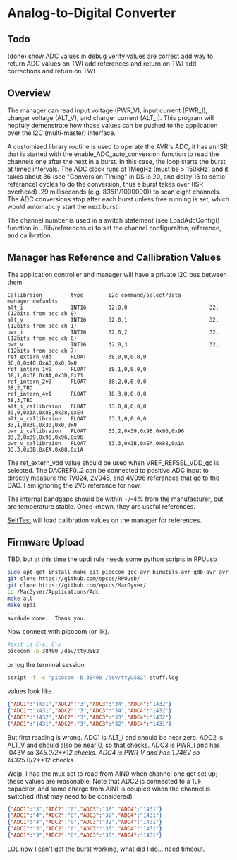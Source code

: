 # Analog-to-Digital Converter

## Todo

(done) show ADC values in debug
verify values are correct
add way to return ADC values on TWI
add references and return on TWI
add corrections and return on TWI

## Overview

The manager can read input voltage (PWR_V), input current (PWR_I), charger voltage (ALT_V), and charger current (ALT_I). This program will hopfuly demenstrate how those values can be pushed to the application over the I2C (multi-master) interface.

A customized library routine is used to operate the AVR's ADC, it has an ISR that is started with the enable_ADC_auto_conversion function to read the channels one after the next in a burst. In this case, the loop starts the burst at timed intervals. The ADC clock runs at 1MegHz (must be > 150kHz) and it takes about 36 (see "Conversion Timing" in DS is 20, and delay 16 to settle referance) cycles to do the conversion, thus a burst takes over (ISR overhead) .29 milliseconds (e.g. 8*36*(1/1000000)) to scan eight channels. The ADC conversions stop after each burst unless free running is set, which would automaticly start the next burst.

The channel number is used in a switch statement (see LoadAdcConfig() function in ../lib/references.c) to set the channel configuraiton, reference, and calibration.

## Manager has Reference and Callibration Values

The application controller and manager will have a private I2C bus between them.

```text
Callibraion         type        i2c command/select/data         manager defaults 
alt_i               INT16       32,0,0                          32,(12bits from adc ch 0)
alt_v               INT16       32,0,1                          32,(12bits from adc ch 1)
pwr_i               INT16       32,0,2                          32,(12bits from adc ch 6)
pwr_v               INT16       32,0,3                          32,(12bits from adc ch 7)
ref_extern_vdd      FLOAT       38,0,0,0,0,0                    38,0,0x40,0xA0,0x0,0x0
ref_intern_1v0      FLOAT       38,1,0,0,0,0                    38,1,0x3F,0x8A,0x3D,0x71
ref_intern_2v0      FLOAT       38,2,0,0,0,0                    38,2,TBD
ref_intern_4v1      FLOAT       38,3,0,0,0,0                    38,3,TBD
alt_i_callibraion   FLOAT       33,0,0,0,0,0                    33,0,0x3A,0x8E,0x38,0xE4
alt_v_callibraion   FLOAT       33,1,0,0,0,0                    33,1,0x3C,0x30,0x0,0x0
pwr_i_callibraion   FLOAT       33,2,0x39,0x96,0x96,0x96        33,2,0x39,0x96,0x96,0x96
pwr_v_callibraion   FLOAT       33,3,0x3B,0xEA,0x88,0x1A        33,3,0x3B,0xEA,0x88,0x1A
```

The ref_extern_vdd value should be used when VREF_REFSEL_VDD_gc is selected. The DACREF0..2 can be connected to positive ADC input to directly measure the 1V024, 2V048, and 4V096 referances that go to the DAC. I am ignoring the 2V5 referance for now.

The internal bandgaps should be within +/-4% from the manufacturer, but are temperature stable. Once known, they are useful references.

[SelfTest] will load calibration values on the manager for references.

[SelfTest]: https://github.com/epccs/MacGyver/tree/master/Applications/SelfTest

## Firmware Upload

TBD, but at this time the updi rule needs some python scripts in RPUusb

```bash
sudo apt-get install make git picocom gcc-avr binutils-avr gdb-avr avr-libc avrdude
git clone https://github.com/epccs/RPUusb/
git clone https://github.com/epccs/MacGyver/
cd /MacGyver/Applications/Adc
make all
make updi
...
avrdude done.  Thank you.
```

Now connect with picocom (or ilk).

```bash
#exit is C-a, C-x
picocom -b 38400 /dev/ttyUSB2
```

or log the terminal session

```bash
script -f -c "picocom -b 38400 /dev/ttyUSB2" stuff.log
```

values look like

```json
{"ADC1":"1431","ADC2":"3","ADC3":"34","ADC4":"1432"}
{"ADC1":"1431","ADC2":"3","ADC3":"34","ADC4":"1432"}
{"ADC1":"1432","ADC2":"3","ADC3":"33","ADC4":"1432"}
{"ADC1":"1431","ADC2":"3","ADC3":"32","ADC4":"1431"}
```

But first reading is wrong. ADC1 is ALT_I and should be near zero. ADC2 is ALT_V and should also be near 0, so that checks. ADC3 is PWR_I and has .043V so 34*5.0/2**12 checks. ADC4 is PWR_V and has 1.746V so 1432*5.0/2**12 checks.

Welp, I had the mux set to read from AIN0 when channel one got set up; these values are reasonable. Note that ADC2 is connected to a 1uF capacitor, and some charge from AIN1 is coupled when the channel is switched (that may need to be considered).

```json
{"ADC1":"3","ADC2":"0","ADC3":"36","ADC4":"1431"}
{"ADC1":"4","ADC2":"0","ADC3":"32","ADC4":"1431"}
{"ADC1":"4","ADC2":"0","ADC3":"32","ADC4":"1431"}
{"ADC1":"3","ADC2":"0","ADC3":"35","ADC4":"1431"}
{"ADC1":"3","ADC2":"0","ADC3":"35","ADC4":"1431"}
```

LOL now I can't get the burst working, what did I do... need timeout.
